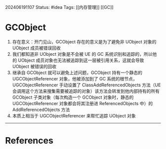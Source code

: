202406191107
Status: #idea
Tags: [[内存管理]] [[GC]]
# GCObject

1. 存在意义：开门见山，GCObject 存在的意义是为了避免非 UObject 对象的 UObject 成员被错误回收
2. 我们都知道非 UObject 对象是不会被 UE 的 GC 系统识别和追踪的，所以他的 UObject 成员对象也无法被追踪到这一层被引用关系，这就会导致 UObject 被错误的回收
3. 继承自 GCObject 就可以避免上述问题，GCObject 持有一个静态的 UGCObjectReferencer 对象，他被添加到了 GC 系统的根节点，UGCObjectReferencer 手动设置了 ClassAddReferencedObjects 方法（UE 会调用这个方法来搜集需要被追踪的对象）该方法会转发到他内部持有的所有 GCObject 子类对象（每次构造一个 GCObject 对象时，静态的 UGCObjectReferencer 对象都会将其注册进 ReferencedObjects 中）的 AddReferencedObjects 方法
4.  本质上相当于 UGCObjectReferencer 来帮忙追踪 UObject 对象

---
# References
